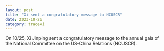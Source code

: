 ```yaml
---
layout: post
title: "Xi sent a congratulatory message to NCUSCR"
date: 2023-10-26
category: tracexi
---
```


On 10/25, Xi Jinping sent a congratulatory message to the annual gala of the National Committee on the US-China Relations (NCUSCR).

